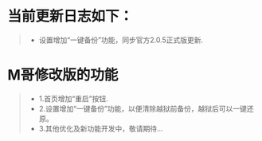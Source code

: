 # 当前更新日志如下：

> - 设置增加“一键备份”功能，同步官方2.0.5正式版更新.

# M哥修改版的功能

> - 1.首页增加“重启”按钮.
> - 2.设置增加“一键备份”功能，以便清除越狱前备份，越狱后可以一键还原。
> - 3.其他优化及新功能开发中，敬请期待...
